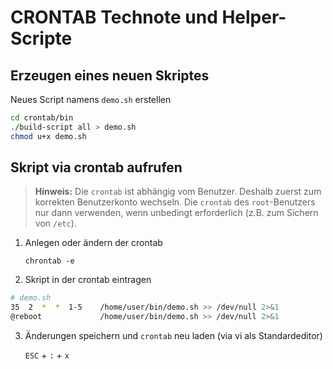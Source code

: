 # CRONTAB Technote und Helper-Scripte

## Erzeugen eines neuen Skriptes

Neues Script namens `demo.sh` erstellen

```sh
cd crontab/bin
./build-script all > demo.sh
chmod u+x demo.sh
```

## Skript via crontab aufrufen

> **Hinweis:** Die `crontab` ist abhängig vom Benutzer. Deshalb zuerst zum korrekten Benutzerkonto wechseln. Die `crontab` des `root`-Benutzers nur dann verwenden, wenn unbedingt erforderlich (z.B. zum Sichern von `/etc`).

1. Anlegen oder ändern der crontab

   `chrontab -e`

2. Skript in der crontab eintragen

```sh
# demo.sh
35  2  *  *  1-5    /home/user/bin/demo.sh >> /dev/null 2>&1
@reboot             /home/user/bin/demo.sh >> /dev/null 2>&1
```

3. Änderungen speichern und `crontab` neu laden (via vi als Standardeditor)

   `ESC` + `:` + `x`

